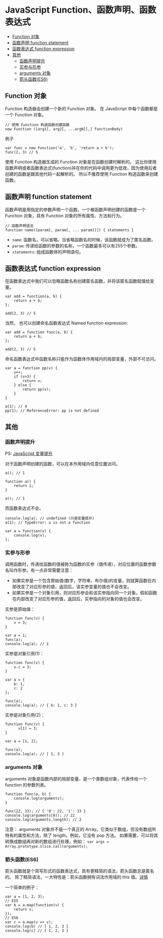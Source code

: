 # JavaScript Function、函数声明、函数表达式

<!-- START doctoc generated TOC please keep comment here to allow auto update -->
<!-- DON'T EDIT THIS SECTION, INSTEAD RE-RUN doctoc TO UPDATE -->


- [Function 对象](#function-%E5%AF%B9%E8%B1%A1)
- [函数声明 function statement](#%E5%87%BD%E6%95%B0%E5%A3%B0%E6%98%8E-function-statement)
- [函数表达式 function expression](#%E5%87%BD%E6%95%B0%E8%A1%A8%E8%BE%BE%E5%BC%8F-function-expression)
- [其他](#%E5%85%B6%E4%BB%96)
  - [函数声明提升](#%E5%87%BD%E6%95%B0%E5%A3%B0%E6%98%8E%E6%8F%90%E5%8D%87)
  - [实参与形参](#%E5%AE%9E%E5%8F%82%E4%B8%8E%E5%BD%A2%E5%8F%82)
  - [arguments 对象](#arguments-%E5%AF%B9%E8%B1%A1)
  - [箭头函数(ES6)](#%E7%AE%AD%E5%A4%B4%E5%87%BD%E6%95%B0es6)

<!-- END doctoc generated TOC please keep comment here to allow auto update -->

## Function 对象

Function 构造器会创建一个新的 Function 对象。 在 JavaScript 中每个函数都是一个 Function 对象。

```
// 使用 Function 构造函数创建函数
new Function ([arg1[, arg2[, ...argN]],] functionBody)
```

例子
```
var func = new Function('a', 'b', 'return a + b');
func(2, 3) // 5
```

使用 Function 构造器生成的 Function 对象是在函数创建时解析的。
这比你使用函数声明或者函数表达式(function)并在你的代码中调用更为低效，因为使用后者创建的函数是跟其他代码一起解析的。
所以不推荐使用 Function 构造函数来创建函数。

## 函数声明 function statement

函数声明是用指定的参数声明一个函数。一个被函数声明创建的函数是一个 Function 对象，具有 Function 对象的所有属性、方法和行为。

```
// 函数声明语法
function name([param[, param[, ... param]]]) { statements }
```
* `name`: 函数名，可以省略。当省略函数名的时候，该函数就成为了匿名函数。
* `param`: 传递给函数的参数的名称，一个函数最多可以有255个参数。
* `statements`: 组成函数体的声明语句。

## 函数表达式 function expression

在函数表达式中我们可以忽略函数名称创建匿名函数，并将该匿名函数赋值给变量。

```
var add = function(a, b) {
    return a + b;  
};

add(2, 3) // 5
```

当然， 也可以创建命名函数表达式 Named function expression:

```
var add = function func(a, b) {
    return a + b;  
};

add(2, 3) // 5

```

命名函数表达式中函数名称只能作为函数体作用域内的局部变量，外部不可访问。

```
var a = function pp(v) {
    v++;
    if (v>3) {
        return v;
    } else {
        return pp(v);
    }
}

a(1); // 4
pp(1); // ReferenceError: pp is not defined
```
## 其他

### 函数声明提升

PS: [JavaScript 变量提升](./3.html#var-%E5%8F%98%E9%87%8F%E7%9A%84%E4%BD%9C%E7%94%A8%E5%9F%9F%E5%92%8C%E5%8F%98%E9%87%8F%E6%8F%90%E5%8D%87)

对于函数声明创建的函数，可以在本作用域内任意位置访问。

```
a(); // 1

function a() {
    return 1;  
}

a(); // 1
```

而函数表达式不会。

```
console.log(a); // undefined (只是变量提升)
a(1); // TypeError: a is not a function

var a = function(v) {
    console.log(v);     
};
```

### 实参与形参

调用函数时，传递给函数的值被称为函数的实参（值传递），对应位置的函数参数名叫作形参。有一点非常需要注意：

* 如果实参是一个包含原始值(数字，字符串，布尔值)的变量，则就算函数在内部改变了对应形参的值，返回后，该实参变量的值也不会改变。
* 如果实参是一个对象引用，则对应形参会和该实参指向同一个对象。假如函数在内部改变了对应形参的值，返回后，实参指向的对象的值也会改变。

实参是原始值：

```
function func(v) {
    v = 3;
}

var a = 1;
func(a);
console.log(a); // 1
```

实参是对象引用(1)：
```
function func(v) {
    v.c = 3;
}

var a = {
    b: 1,
    c: 2
};

func(a);
console.log(a); // { b: 1, c: 3 }
```

实参是对象引用(2)：
```
function func(v) {
      v[1] = 3;
}

var a = [1, 2];

func(a);
console.log(a); // [ 1, 3 ]
```

### arguments 对象

arguments 对象是函数内部的局部变量，是一个类数组对象，代表传给一个 function 的参数列表。

```
function func(a, b) {
    console.log(arguments);
}

func(22, 33); // { '0': 22, '1': 33 }
console.log(arguments[0]); // 22
console.log(arguments.length); // 2
```

注意： arguments 对象并不是一个真正的 Array。它类似于数组，但没有数组所特有的属性和方法，除了 length。例如，它没有 pop 方法。
如果需要，可以将其转换成数组再对新的数组进行处理，例如：
`var args = Array.prototype.slice.call(arguments);`

### 箭头函数(ES6)

箭头函数就是个简写形式的函数表达式，具有更精简的语法，箭头函数总是匿名的。
除了精简语法，一大特性是：箭头函数拥有词法作用域的 this 值。[详情](./3.html#%E7%AE%AD%E5%A4%B4%E5%87%BD%E6%95%B0-%E4%B8%A5%E6%A0%BC%E6%A8%A1%E5%BC%8F%E4%B8%8B%E7%9A%84-this)

一个简单的例子：

```
var a = [1, 2, 3];
// ES5
var b = a.map(function(v) {
    return v;
});
// ES6
var c = a.map(v => v);
console.log(b) // [ 1, 2, 3 ]
console.log(c) // [ 1, 2, 3 ]
```

